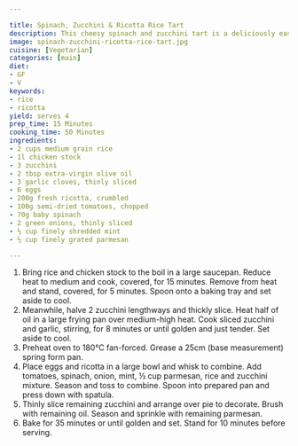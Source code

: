 ```yaml
---

title: Spinach, Zucchini & Ricotta Rice Tart
description: This cheesy spinach and zucchini tart is a deliciously easy lunch or dinner idea.
image: spinach-zucchini-ricotta-rice-tart.jpg
cuisine: [Vegetarian]
categories: [main]
diet:
- GF
- V
keywords:
- rice
- ricotta
yield: serves 4
prep_time: 15 Minutes
cooking_time: 50 Minutes
ingredients:
- 2 cups medium grain rice
- 1l chicken stock
- 3 zucchini
- 2 tbsp extra-virgin olive oil
- 3 garlic cloves, thinly sliced
- 6 eggs
- 200g fresh ricotta, crumbled
- 100g semi-dried tomatoes, chopped
- 70g baby spinach
- 2 green onions, thinly sliced
- ⅓ cup finely shredded mint
- ⅔ cup finely grated parmesan

---
```


1. Bring rice and chicken stock to the boil in a large saucepan. Reduce heat to medium and cook, covered, for 15 minutes. Remove from heat and stand, covered, for 5 minutes. Spoon onto a baking tray and set aside to cool.
2. Meanwhile, halve 2 zucchini lengthways and thickly slice. Heat half of oil in a large frying pan over medium-high heat. Cook sliced zucchini and garlic, stirring, for 8 minutes or until golden and just tender. Set aside to cool.
3. Preheat oven to 180°C fan-forced. Grease a 25cm (base measurement) spring form pan.
4. Place eggs and ricotta in a large bowl and whisk to combine. Add tomatoes, spinach, onion, mint, ½ cup parmesan, rice and zucchini mixture. Season and toss to combine. Spoon into prepared pan and press down with spatula.
5. Thinly slice remaining zucchini and arrange over pie to decorate. Brush with remaining oil. Season and sprinkle with remaining parmesan.
6. Bake for 35 minutes or until golden and set. Stand for 10 minutes before serving.

